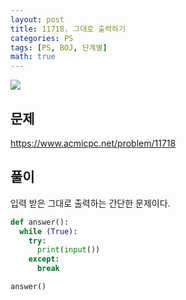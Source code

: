 ```yaml
---
layout: post
title: 11718. 그대로 출력하기
categories: PS
tags: [PS, BOJ, 단계별]
math: true
---
```


<img src="https://onlinejudgeimages.s3-ap-northeast-1.amazonaws.com/images/boj-og.png" />

## 문제

https://www.acmicpc.net/problem/11718

## 풀이

입력 받은 그대로 출력하는 간단한 문제이다.

```python
def answer():
  while (True):
    try:
      print(input())
    except:
      break

answer()

```
